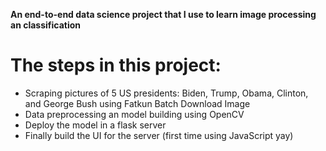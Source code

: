 **An end-to-end data science project that I use to learn image processing an classification**

# The steps in this project:
* Scraping pictures of 5 US presidents: Biden, Trump, Obama, Clinton, and George Bush using Fatkun Batch Download Image
* Data preprocessing an model building using OpenCV
* Deploy the model in a flask server
* Finally build the UI for the server (first time using JavaScript yay)
